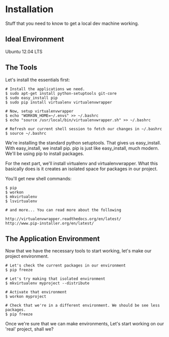 Installation
============

Stuff that you need to know to get a local dev machine working.


Ideal Environment
-----------------

Ubuntu 12.04 LTS


The Tools
---------

Let's install the essentials first:

```
# Install the applications we need.
$ sudo apt-get install python-setuptools git-core
$ sudo easy_install pip
$ sudo pip install virtualenv virtualenvwrapper

# Now, setup virtualenvwrapper
$ echo "WORKON_HOME=~/.envs" >> ~/.bashrc
$ echo "source /usr/local/bin/virtualenvwrapper.sh" >> ~/.bashrc

# Refresh our current shell session to fetch our changes in ~/.bashrc
$ source ~/.bashrc
```

We're installing the standard python setuptools. That gives us easy_install.
With easy_install, we install pip. pip is just like easy_install, much modern.
We'll be using pip to install packages.

For the next part, we'll install virtualenv and virtualenvwrapper. What this
basically does is it creates an isolated space for packages in our project.

You'll get new shell commands:

```
$ pip
$ workon
$ mkvirtualenv
$ lsvirtualenv

# and more... You can read more about the following

http://virtualenvwrapper.readthedocs.org/en/latest/
http://www.pip-installer.org/en/latest/
```


The Application Environment
---------------------------

Now that we have the necessary tools to start working, let's make our project
environment.

```
# Let's check the current packages in our environment
$ pip freeze

# Let's try making that isolated environment
$ mkvirtualenv myproject --distribute

# Activate that environment
$ workon myproject

# Check that we're in a different environment. We should be see less packages.
$ pip freeze
```

Once we're sure that we can make environments, Let's start working on our 'real'
project, shall we?
